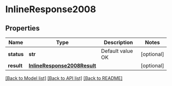 # InlineResponse2008

## Properties
Name | Type | Description | Notes
------------ | ------------- | ------------- | -------------
**status** | **str** | Default value OK | [optional] 
**result** | [**InlineResponse2008Result**](InlineResponse2008Result.md) |  | [optional] 

[[Back to Model list]](../README.md#documentation-for-models) [[Back to API list]](../README.md#documentation-for-api-endpoints) [[Back to README]](../README.md)


